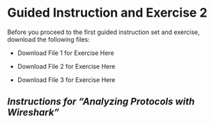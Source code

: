 Guided Instruction and Exercise 2
=================================

Before you proceed to the first guided instruction set and exercise, download
the following files:

-   Download File 1 for Exercise Here

-   Download File 2 for Exercise Here

-   Download File 3 for Exercise Here

*Instructions for “Analyzing Protocols with Wireshark”*
-------------------------------------------------------
